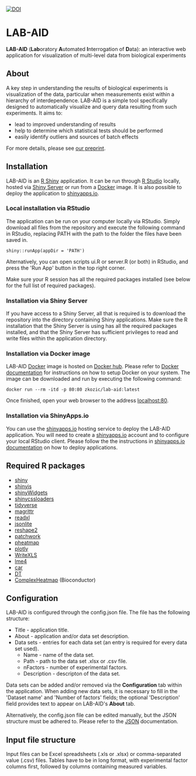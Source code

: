 [![DOI](https://zenodo.org/badge/206056644.svg)](https://zenodo.org/badge/latestdoi/206056644)

# LAB-AID
**LAB-AID** (**Lab**oratory **A**utomated **I**nterrogation of **D**ata): an interactive web application for visualization of multi-level data from biological experiments

## About

A key step in understanding the results of biological experiments is visualization of the data, particular when measurements exist within a hierarchy of interdependence. LAB-AID is a simple tool specifically designed to automatically visualize and query data resulting from such experiments. It aims to:

* lead to improved understanding of results
* help to determine which statistical tests should be performed
* easily identify outliers and sources of batch effects

For more details, please see [our preprint](https://www.biorxiv.org/content/10.1101/763318v4).

## Installation
LAB-AID is an [R Shiny](https://shiny.rstudio.com/) application. It can be run through [R Studio](https://www.rstudio.com/) locally, hosted via [Shiny Server](https://www.rstudio.com/products/shiny/shiny-server/) or run from a [Docker](https://www.docker.com) image. It is also possible to deploy the application to [shinyapps.io](https://www.shinyapps.io/). 

### Local installation via RStudio
The application can be run on your computer locally via RStudio. Simply download all files from the repository and execute the following command in RStudio, replacing PATH with the path to the folder the files have been saved in.
```
shiny::runApp(appDir = 'PATH')
```
Alternatively, you can open scripts ui.R or server.R (or both) in RStudio, and press the 'Run App' button in the top right corner.

Make sure your R session has all the required packages installed (see below for the full list of required packages).

### Installation via Shiny Server
If you have access to a Shiny Server, all that is required is to download the repository into the directory containing Shiny applications. Make sure the R installation that the Shiny Server is using has all the required packages installed, and that the Shiny Server has sufficient privileges to read and write files within the application directory.

### Installation via Docker image
LAB-AID [Docker](https://www.docker.com) image is hosted on [Docker hub](https://hub.docker.com/repository/docker/zkozic/lab-aid). Please refer to [Docker documentation](https://docs.docker.com/get-docker/) for instructions on how to setup Docker on your system.
The image can be downloaded and run by executing the following command:
```
docker run --rm -itd -p 80:80 zkozic/lab-aid:latest
```
Once finished, open your web browser to the address [localhost:80](localhost:80).

### Installation via ShinyApps.io
You can use the [shinyapps.io](https://www.shinyapps.io/) hosting service to deploy the LAB-AID application. You will need to create a [shinyapps.io](https://www.shinyapps.io/) account and to configure your local RStudio client. Please follow the the instructions in [shinyapps.io documentation](https://docs.rstudio.com/shinyapps.io/getting-started.html) on how to deploy applications.

## Required R packages
- [shiny](https://cran.r-project.org/web/packages/shiny/index.html)
- [shinyjs](https://cran.r-project.org/web/packages/shinyjs/index.html)
- [shinyWidgets](https://github.com/dreamRs/shinyWidgets)
- [shinycssloaders](https://cran.r-project.org/web/packages/shinycssloaders/index.html)
- [tidyverse](https://cran.r-project.org/web/packages/tidyverse/index.html)
- [magrittr](https://cran.r-project.org/web/packages/magrittr/index.html)
- [readxl](https://cran.r-project.org/web/packages/readxl/index.html)
- [jsonlite](https://cran.r-project.org/web/packages/jsonlite/index.html)
- [reshape2](https://cran.r-project.org/web/packages/reshape2/index.html)
- [patchwork](https://github.com/thomasp85/patchwork)
- [pheatmap](https://cran.r-project.org/web/packages/pheatmap/index.html)
- [plotly](https://cran.r-project.org/web/packages/plotly/index.html)
- [WriteXLS](https://cran.r-project.org/web/packages/WriteXLS/index.html)
- [lme4](https://cran.r-project.org/web/packages/lme4/index.html)
- [car](https://cran.r-project.org/web/packages/car/index.html)
- [DT](https://cran.r-project.org/web/packages/DT/index.html)
- [ComplexHeatmap](https://www.bioconductor.org/packages/release/bioc/html/ComplexHeatmap.html) (Bioconductor)

## Configuration
LAB-AID is configured through the config.json file. The file has the following structure:

- Title - application title. 
- About - application and/or data set description.
- Data sets - entries for each data set (an entry is required for every data set used).
  - Name - name of the data set.
  - Path - path to the data set .xlsx or .csv file.
  - nFactors - number of experimental factors.
  - Description - descripton of the data set.

Data sets can be added and/or removed via the **Configuration** tab within the application. When adding new data sets, it is necessary to fill in the 'Dataset name' and 'Number of factors' fields; the optional 'Description' field provides text to appear on LAB-AID's **About** tab.

Alternatively, the config.json file can be edited manually, but the JSON structure must be adhered to. Please refer to the [JSON](https://www.json.org/) documentation.

## Input file structure
Input files can be Excel spreadsheets (.xls or .xlsx) or comma-separated value (.csv) files. Tables have to be in long format, with experimental factor columns first, followed by columns containing measured variables.
